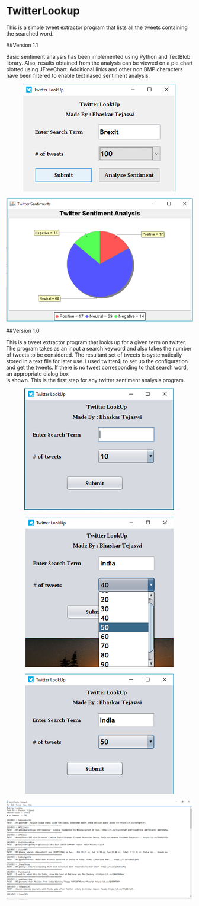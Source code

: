 # TwitterLookup
This is a simple tweet extractor program that lists all the tweets containing the searched word.  

##Version 1.1

Basic sentiment analysis has been implemented using Python and TextBlob library. Also, results obtained from the analysis can be viewed on a pie chart plotted using JFreeChart. Additional links and other non BMP characters have been filtered to enable text nased sentiment analysis.

<p align="center">
<img src="https://raw.githubusercontent.com/bhaskarcodes/TweetLookup/master/11.png" />
</p>

<p align="center">
<img src="https://raw.githubusercontent.com/bhaskarcodes/TweetLookup/master/22.png" />
</p>

##Version 1.0

This is a tweet extractor program that looks up for a given term on twitter. The program takes as an input 
a search keyword and also takes the number of tweets to be considered. The resultant set of tweets is systematically   
stored in a text file for later use. I used twitter4j to set up the configuration and get the tweets. If there is no tweet corresponding to that search word, an appropriate dialog box  
is shown. This is the first step for any twitter sentiment analysis program.  

<p align="center">
<img src="https://raw.githubusercontent.com/bhaskarcodes/TweetLookup/master/1.png" />
</p>


<p align="center">
<img src="https://raw.githubusercontent.com/bhaskarcodes/TweetLookup/master/2.png" />
</p>


<p align="center">
<img src="https://raw.githubusercontent.com/bhaskarcodes/TweetLookup/master/3.png" />
</p>


<p align="center">
<img src="https://raw.githubusercontent.com/bhaskarcodes/TweetLookup/master/4.png" />
</p>


